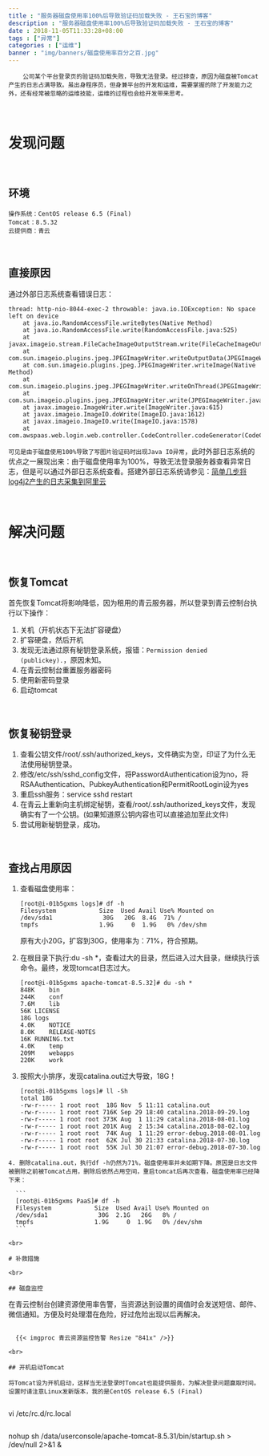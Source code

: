 ```yaml
---
title : "服务器磁盘使用率100%后导致验证码加载失败 - 王石宝的博客"
description : "服务器磁盘使用率100%后导致验证码加载失败 - 王石宝的博客"
date : 2018-11-05T11:33:28+08:00
tags : ["异常"]
categories : ["运维"]
banner : "img/banners/磁盘使用率百分之百.jpg"
---
```


```
    公司某个平台登录页的验证码加载失败，导致无法登录。经过排查，原因为磁盘被Tomcat产生的日志占满导致。虽出身程序员，但身兼平台的开发和运维，需要掌握的除了开发能力之外，还有经常被忽略的运维技能，运维的过程也会给开发带来思考。
```

<br>

# 发现问题

<br>

## 环境

```
操作系统：CentOS release 6.5 (Final)
Tomcat：8.5.32
云提供商：青云
```

<br>

## 直接原因
通过外部日志系统查看错误日志：
```
thread: http-nio-8044-exec-2 throwable: java.io.IOException: No space left on device
    at java.io.RandomAccessFile.writeBytes(Native Method)
    at java.io.RandomAccessFile.write(RandomAccessFile.java:525)
    at javax.imageio.stream.FileCacheImageOutputStream.write(FileCacheImageOutputStream.java:141)
    at com.sun.imageio.plugins.jpeg.JPEGImageWriter.writeOutputData(JPEGImageWriter.java:1869)
    at com.sun.imageio.plugins.jpeg.JPEGImageWriter.writeImage(Native Method)
    at com.sun.imageio.plugins.jpeg.JPEGImageWriter.writeOnThread(JPEGImageWriter.java:1067)
    at com.sun.imageio.plugins.jpeg.JPEGImageWriter.write(JPEGImageWriter.java:363)
    at javax.imageio.ImageWriter.write(ImageWriter.java:615)
    at javax.imageio.ImageIO.doWrite(ImageIO.java:1612)
    at javax.imageio.ImageIO.write(ImageIO.java:1578)
    at com.awspaas.web.login.web.controller.CodeController.codeGenerator(CodeController.java:90)
```
`可见是由于磁盘使用100%导致了写图片验证码时出现Java IO异常`，此时外部日志系统的优点之一展现出来：由于磁盘使用率为100%，导致无法登录服务器查看异常日志，但是可以通过外部日志系统查看。搭建外部日志系统请参见：[简单几步将log4j2产生的日志采集到阿里云](/blog/2018/10/29/简单几步将log4j2产生的日志采集到阿里云/)

<br>

# 解决问题

<br>

## 恢复Tomcat

首先恢复Tomcat将影响降低，因为租用的青云服务器，所以登录到青云控制台执行以下操作：

1. 关机（开机状态下无法扩容硬盘）
2. 扩容硬盘，然后开机
3. 发现无法通过原有秘钥登录系统，报错：`Permission denied (publickey).`，原因未知。
4. 在青云控制台重置服务器密码
5. 使用新密码登录
6. 启动tomcat

<br>

## 恢复秘钥登录

1. 查看公钥文件/root/.ssh/authorized_keys，文件确实为空，印证了为什么无法使用秘钥登录。
2. 修改/etc/ssh/sshd_config文件，将PasswordAuthentication设为no，将RSAAuthentication、PubkeyAuthentication和PermitRootLogin设为yes
3. 重启ssh服务：service sshd restart
4. 在青云上重新向主机绑定秘钥，查看/root/.ssh/authorized_keys文件，发现确实有了一个公钥。(如果知道原公钥内容也可以直接追加至此文件)
5. 尝试用新秘钥登录，成功。

<br>

## 查找占用原因

1. 查看磁盘使用率：
    ```
    [root@i-01b5gxms logs]# df -h
    Filesystem            Size  Used Avail Use% Mounted on
    /dev/sda1              30G   20G  8.4G  71% /
    tmpfs                 1.9G     0  1.9G   0% /dev/shm
    ```

    原有大小20G，扩容到30G，使用率为：71%，符合预期。

2. 在根目录下执行:du -sh *，查看过大的目录，然后进入过大目录，继续执行该命令。最终，发现tomcat日志过大。
    ```
    [root@i-01b5gxms apache-tomcat-8.5.32]# du -sh *
    848K	bin
    244K	conf
    7.6M	lib
    56K	LICENSE
    18G	logs
    4.0K	NOTICE
    8.0K	RELEASE-NOTES
    16K	RUNNING.txt
    4.0K	temp
    209M	webapps
    220K	work
    ```
3. 按照大小排序，发现catalina.out过大导致，18G！

	```
    [root@i-01b5gxms logs]# ll -Sh
    total 18G
    -rw-r----- 1 root root  18G Nov  5 11:11 catalina.out
    -rw-r----- 1 root root 716K Sep 29 18:40 catalina.2018-09-29.log
    -rw-r----- 1 root root 373K Aug  1 11:29 catalina.2018-08-01.log
    -rw-r----- 1 root root 201K Aug  2 15:34 catalina.2018-08-02.log
    -rw-r----- 1 root root  74K Aug  1 11:29 error-debug.2018-08-01.log
    -rw-r----- 1 root root  62K Jul 30 21:33 catalina.2018-07-30.log
    -rw-r----- 1 root root  55K Jul 30 21:07 error-debug.2018-07-30.log
  ```
4. 删除catalina.out，执行df -h仍然为71%，磁盘使用率并未如期下降。原因是日志文件被删除之前被Tomcat占用，删除后依然占用空间，重启tomcat后再次查看，磁盘使用率已经降下来：

    ```
    [root@i-01b5gxms PaaS]# df -h
    Filesystem            Size  Used Avail Use% Mounted on
    /dev/sda1              30G  2.1G   26G   8% /
    tmpfs                 1.9G     0  1.9G   0% /dev/shm
    ```

<br>

# 补救措施

<br>

## 磁盘监控

 ```
   在青云控制台创建资源使用率告警，当资源达到设置的阈值时会发送短信、邮件、微信通知。方便及时处理潜在危险，好过危险出现以后再解决。
 ```

   {{< imgproc 青云资源监控告警 Resize "841x" />}}

<br>

## 开机启动Tomcat

将Tomcat设为开机启动，这样当无法登录时Tomcat也能提供服务，为解决登录问题赢取时间。设置时请注意Linux发新版本，我的是CentOS release 6.5 (Final)
​    

```
vi /etc/rc.d/rc.local
```

```
nohup sh /data/userconsole/apache-tomcat-8.5.31/bin/startup.sh > /dev/null 2>&1 &
```

